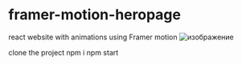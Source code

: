 # framer-motion-heropage
react website with animations using Framer motion
![изображение](https://user-images.githubusercontent.com/72503528/126204175-41cea603-9e68-4358-a922-891dc2f63924.png)

clone the project
npm i
npm start 
